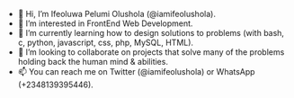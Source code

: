 - 👋 Hi, I’m Ifeoluwa Pelumi Olushola (@iamifeolushola).
- 👀 I’m interested in FrontEnd Web Development.
- 🌱 I’m currently learning how to design solutions to problems (with bash, c, python, javascript, css, php, MySQL, HTML).
- 💞️ I’m looking to collaborate on projects that solve many of the problems holding back the human mind & abilities.
- 📫 You can reach me on Twitter (@iamifeolushola) or WhatsApp (+2348139395446).

<!---
iamifeolushola/iamifeolushola is a ✨ special ✨ repository because its `README.md` (this file) appears on your GitHub profile.
You can click the Preview link to take a look at your changes.
--->
